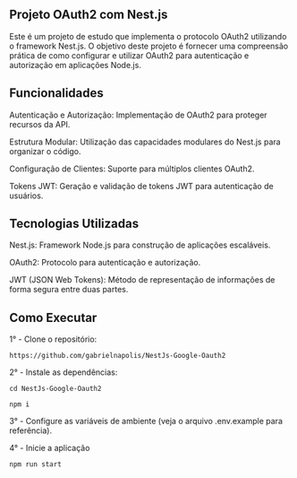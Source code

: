 ## Projeto OAuth2 com Nest.js

Este é um projeto de estudo que implementa o protocolo OAuth2 utilizando o framework Nest.js. O objetivo deste projeto é fornecer uma compreensão prática de como configurar e utilizar OAuth2 para autenticação e autorização em aplicações Node.js.

## Funcionalidades

Autenticação e Autorização: Implementação de OAuth2 para proteger recursos da API.

Estrutura Modular: Utilização das capacidades modulares do Nest.js para organizar o código.

Configuração de Clientes: Suporte para múltiplos clientes OAuth2.

Tokens JWT: Geração e validação de tokens JWT para autenticação de usuários.


## Tecnologias Utilizadas

Nest.js: Framework Node.js para construção de aplicações escaláveis.

OAuth2: Protocolo para autenticação e autorização.

JWT (JSON Web Tokens): Método de representação de informações de forma segura entre duas partes.

## Como Executar

1° - Clone o repositório:

    https://github.com/gabrielnapolis/NestJs-Google-Oauth2

2° - Instale as dependências:

    cd NestJs-Google-Oauth2

    npm i

3° - Configure as variáveis de ambiente (veja o arquivo .env.example para referência).

4° - Inicie a aplicação

    npm run start